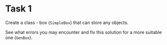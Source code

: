 # Task 1

Create a class - box (`SimpleBox`) that can store any objects.

See what errors you may encounter and fix this solution for a more suitable one (`GenBox`).
